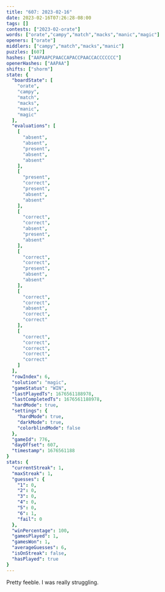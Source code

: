 ```yaml
---
title: "607: 2023-02-16"
date: 2023-02-16T07:26:28-08:00
tags: []
contests: ["2023-02-orate"]
words: ["orate","campy","match","macks","manic","magic"]
openers: ["orate"]
middlers: ["campy","match","macks","manic"]
puzzles: [607]
hashes: ["AAPAAPCPAACCAPACCPAACCACCCCCCC"]
openerHashes: ["AAPAA"]
shifts: ["shorm"]
state: {
  "boardState": [
    "orate",
    "campy",
    "match",
    "macks",
    "manic",
    "magic"
  ],
  "evaluations": [
    [
      "absent",
      "absent",
      "present",
      "absent",
      "absent"
    ],
    [
      "present",
      "correct",
      "present",
      "absent",
      "absent"
    ],
    [
      "correct",
      "correct",
      "absent",
      "present",
      "absent"
    ],
    [
      "correct",
      "correct",
      "present",
      "absent",
      "absent"
    ],
    [
      "correct",
      "correct",
      "absent",
      "correct",
      "correct"
    ],
    [
      "correct",
      "correct",
      "correct",
      "correct",
      "correct"
    ]
  ],
  "rowIndex": 6,
  "solution": "magic",
  "gameStatus": "WIN",
  "lastPlayedTs": 1676561188978,
  "lastCompletedTs": 1676561188978,
  "hardMode": true,
  "settings": {
    "hardMode": true,
    "darkMode": true,
    "colorblindMode": false
  },
  "gameId": 776,
  "dayOffset": 607,
  "timestamp": 1676561188
}
stats: {
  "currentStreak": 1,
  "maxStreak": 1,
  "guesses": {
    "1": 0,
    "2": 0,
    "3": 0,
    "4": 0,
    "5": 0,
    "6": 1,
    "fail": 0
  },
  "winPercentage": 100,
  "gamesPlayed": 1,
  "gamesWon": 1,
  "averageGuesses": 6,
  "isOnStreak": false,
  "hasPlayed": true
}
---
```

<!-- more -->
Pretty feeble. I was really struggling. 
